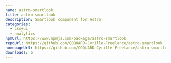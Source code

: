 ```yaml
---
name: astro-smartlook
title: astro-smartlook
description: Smartlook component for Astro
categories:
  - css+ui
  - analytics
npmUrl: https://www.npmjs.com/package/astro-smartlook
repoUrl: https://github.com/COQUARD-Cyrille-Freelance/astro-smartlook
homepageUrl: https://github.com/COQUARD-Cyrille-Freelance/astro-smartlook#readme
downloads: 6
---
```


